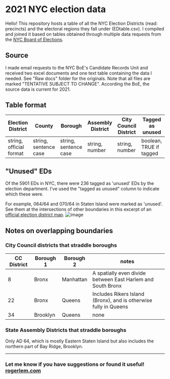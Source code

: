 # 2021 NYC election data

Hello! This repository hosts a table of all the NYC Election Districts (read: precincts) and the electoral regions they fall under (EDtable.csv). I compiled and joined it based on tables obtained through multiple data requests from the [NYC Board of Elections](https://vote.nyc/). 

## Source
I made email requests to the NYC BoE's Candidate Records Unit and received two excel documents and one text table containing the data I needed. See "Raw docs" folder for the originals. Note that all files are marked "TENTATIVE SUBJECT TO CHANGE". According the BoE, the source data is current for 2021.

## Table format
| Election District  | County | Borough | Assembly District | City Council District | Tagged as unused |
| ------------- | ------------- | ------------- | ------------- | ------------- | ------------- |
| string, official format | string, sentence case | string, sentence case | string, number | string, number | boolean, TRUE if tagged |

## "Unused" EDs

Of the 5901 EDs in NYC, there were 236 tagged as 'unused' EDs by the election department. I've used the "tagged as unused" column to indicate which these were. 

For example, 064/64 and 070/64 in Staten Island were marked as 'unused'. See them at the intersections of other boundaries in this excerpt of an [official election district map](https://vote.nyc/sites/default/files/pdf/maps/ad/ad64.pdf). ![image](https://user-images.githubusercontent.com/6442309/116641916-8e851280-a922-11eb-9363-850f9bef5390.png)

## Notes on overlapping boundaries

### City Council districts that straddle boroughs
| CC District  | Borough 1 | Borough 2 | notes |
| ------------- | ------------- | ------------- | ------------- |
| 8  | Bronx  | Manhattan  | A spatially even divide between East Harlem and South Bronx  |
| 22  | Bronx  | Queens  | Includes Rikers Island (Bronx), and is otherwise fully in Queens  |
| 34  | Brooklyn  | Queens  | none  |

### State Assembly Districts that straddle boroughs
Only AD 64, which is mostly Eastern Staten Island but also includes the northern part of Bay Ridge, Brooklyn.

* * *
### Let me know if you have suggestions or found it useful! [rogerlem.com](https://rogerlem.com)
